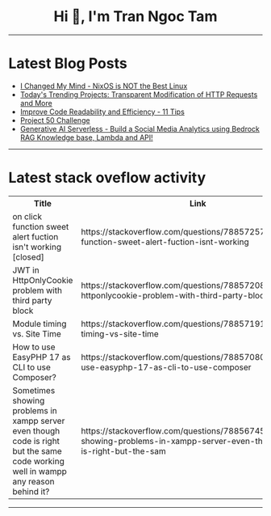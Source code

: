 <h1 align="center">Hi 👋, I'm Tran Ngoc Tam</h1>

---

# Latest Blog Posts 
<!-- BLOG-POST-LIST:START -->
- [I Changed My Mind - NixOS is NOT the Best Linux](https://dev.to/jasper-at-windswept/i-changed-my-mind-nixos-is-not-the-best-linux-1cpj)
- [Today&#39;s Trending Projects: Transparent Modification of HTTP Requests and More](https://dev.to/labex/todays-trending-projects-transparent-modification-of-http-requests-and-more-k6)
- [Improve Code Readability and Efficiency - 11 Tips](https://dev.to/anthonyhawkins/improve-code-readability-and-efficiency-11-tips-41n5)
- [Project 50 Challenge](https://dev.to/kiinda/project-50-challenge-jk4)
- [Generative AI Serverless - Build a Social Media Analytics using Bedrock RAG Knowledge base, Lambda and API!](https://dev.to/bhatiagirish/generative-ai-serverless-build-a-social-media-analytics-using-bedrock-rag-knowledge-base-lambda-and-api-28f0)
<!-- BLOG-POST-LIST:END -->

---

# Latest stack oveflow activity
<table>
  <tr><th>Title</th><th>Link</th></tr>
  <!-- STACKOVERFLOW:START --><tr><td>on click function sweet alert fuction isn&#39;t working [closed]</td><td>https://stackoverflow.com/questions/78857257/on-click-function-sweet-alert-fuction-isnt-working</td></tr><tr><td>JWT in HttpOnlyCookie problem with third party block</td><td>https://stackoverflow.com/questions/78857208/jwt-in-httponlycookie-problem-with-third-party-block</td></tr><tr><td>Module timing vs. Site Time</td><td>https://stackoverflow.com/questions/78857191/module-timing-vs-site-time</td></tr><tr><td>How to use EasyPHP 17 as CLI to use Composer?</td><td>https://stackoverflow.com/questions/78857080/how-to-use-easyphp-17-as-cli-to-use-composer</td></tr><tr><td>Sometimes showing problems in xampp server even though code is right but the same code working well in wampp any reason behind it?</td><td>https://stackoverflow.com/questions/78856745/sometimes-showing-problems-in-xampp-server-even-though-code-is-right-but-the-sam</td></tr><!-- STACKOVERFLOW:END -->
</table>

---


